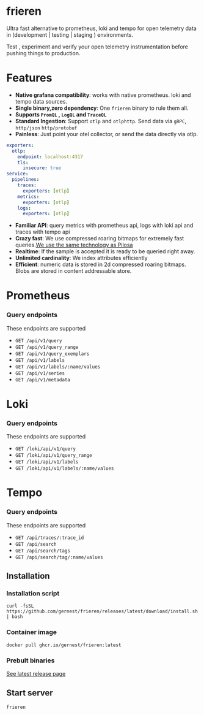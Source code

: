 
# frieren

Ultra  fast alternative to prometheus, loki and tempo for open telemetry
data in (development | testing | staging ) environments.

Test , experiment and verify your open telemetry instrumentation before pushing things 
to production.


# Features

- **Native grafana compatibility**: works with native prometheus. loki and tempo data sources.
- **Single binary,zero dependency**: One `frieren` binary to rule them all.
- **Supports `PromQL` , `LogQL` and `TraceQL`**
- **Standard Ingestion**: Support `otlp` and `otlphttp`. Send data via `gRPC`, `http/json` `http/protobuf`
- **Painless**: Just point your otel collector, or send the data directly via otlp.

```yaml
exporters:
  otlp:
    endpoint: localhost:4317
    tls:
      insecure: true
service:
  pipelines:
    traces:
      exporters: [otlp]
    metrics:
      exporters: [otlp]
    logs:
      exporters: [otlp]
```

- **Familiar API**: query metrics with prometheus api, logs with loki api and traces with tempo api
- **Crazy fast**: We use compressed roaring bitmaps for extremely fast queries.[We use the same technology as Pilosa](https://www.featurebase.com/blog/range-encoded-bitmaps)
- **Realtime**:  If the sample is accepted it is ready to be queried right away.
- **Unlimited cardinality**: We index attributes efficiently
- **Efficient**: numeric data is stored in 2d compressed roaring bitmaps. Blobs are stored
 in content addressable store.

# Prometheus

### Query endpoints

 These endpoints are supported 

- `GET /api/v1/query`
- `GET /api/v1/query_range`
- `GET /api/v1/query_exemplars`
- `GET /api/v1/labels`
- `GET /api/v1/labels/:name/values`
- `GET /api/v1/series`
- `GET /api/v1/metadata`

# Loki

### Query endpoints

 These endpoints are supported 

- `GET /loki/api/v1/query`
- `GET /loki/api/v1/query_range`
- `GET /loki/api/v1/labels`
- `GET /loki/api/v1/labels/:name/values`

# Tempo

### Query endpoints

 These endpoints are supported 

- `GET /api/traces/:trace_id`
- `GET /api/search`
- `GET /api/search/tags`
- `GET /api/search/tag/:name/values`

## Installation

### Installation script

```
curl -fsSL https://github.com/gernest/frieren/releases/latest/download/install.sh | bash
```

### Container image

```
docker pull ghcr.io/gernest/frieren:latest
```

### Prebult binaries

[See latest release page](https://github.com/gernest/frieren/releases/latest)

## Start server

```
frieren
```